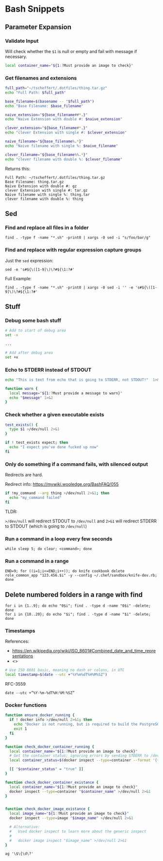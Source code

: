 # Bash Snippets

## Parameter Expansion

### Validate Input

Will check whether the `$1` is null or empty and fail with message if necessary.

```bash
local container_name="${1:?Must provide an image to check}"
```

### Get filenames and extensions

```bash
full_path="~/tscheffert/.dotfiles/thing.tar.gz"
echo "Full Path: $full_path"

base_filename=$(basename -- "$full_path")
echo "Base Filename: $base_filename"

naive_extension="${base_filename##*.}"
echo "Naive Extension with double #: $naive_extension"

clever_extension="${base_filename#*.}"
echo "clever Extension with single #: $clever_extension"

naive_filename="${base_filename%.*}"
echo "Naive filename with single %: $naive_filename"

clever_filename="${base_filename%%.*}"
echo "clever filename with double %: $clever_filename"
```

Returns this:

```
Full Path: ~/tscheffert/.dotfiles/thing.tar.gz
Base Filename: thing.tar.gz
Naive Extension with double #: gz
clever Extension with single #: tar.gz
Naive filename with single %: thing.tar
clever filename with double %: thing
```


## Sed

### Find and replace all files in a folder

```
find . -type f -name "*.sh" -print0 | xargs -0 sed -i "s/foo/bar/g"
```

### Find and replace with regular expression capture groups


Just the `sed` expression:
```
sed -e 's#${\([1-9]\)\?#${\1:?#'
```

Full Example:

```
find . -type f -name "*.sh" -print0 | xargs -0 sed -i '' -e 's#${\([1-9]\)\?#${\1:?#'
```


## Stuff

### Debug some bash stuff

```bash
# Add to start of debug area
set -x

...

# Add after debug area
set +x
```

### Echo to STDERR instead of STDOUT

```bash
echo "This is text from echo that is going to STDERR, not STDOUT!"  1>&2

function warn {
  local message="${1:?Must provide a message to warn}"
  echo "$message" 1>&2
}
```

### Check whether a given executable exists

```bash
test_exists() {
  type $1 >/dev/null 2>&1
}

if ! test_exists expect; then
  echo "I expect you've done fucked up now"
fi
```

### Only do something if a command fails, with silenced output

Redirects are hard.

Redirect info: <https://mywiki.wooledge.org/BashFAQ/055>

```bash
if !my_command --arg thing >/dev/null 2>&1; then
  echo "my_command failed"
fi
```

TLDR:

`>/dev/null` will redirect STDOUT to `/dev/null` and `2>&1` will redirect STDERR to STDOUT (which is going to `/dev/null`)

### Run a command in a loop every few seconds

```
while sleep 5; do clear; <command>; done
```

### Run a command in a range

```
END=9; for ((i=1;i<=END;i++)); do knife cookbook delete role_common_app "123.456.$i" -y --config ~/.chef/sandbox/knife-dev.rb; done
```

## Delete numbered folders in a range with find

```
for i in {1..9}; do echo "0$i"; find . -type d -name "0$i" -delete; done
for i in {10..20}; do echo "$i"; find . -type d -name "$i" -delete; done
```

### Timestamps
References:

- <https://en.wikipedia.org/wiki/ISO_8601#Combined_date_and_time_representations>
- <>

```bash
# Use ISO 8601 basic, meaning no dash or colons, in UTC
local timestamp=$(date --utc +"%Y%m%dT%H%M%SZ")
```

RFC-3559
```
date --utc +”%Y-%m-%dT%H:%M:%SZ”
```

### Docker functions

```bash
function ensure_docker_running {
  if ! docker info >/dev/null 2>&1; then
    echo "Docker is not running, but is required to build the PostgreSQL container. Please run docker and try again."  1>&2
    exit 1
  fi
}

function check_docker_container_running {
  local container_name="${1:?Must provide an image to check}"
  # Get the container status; ignoring errors by sending STDERR to /dev/null
  local container_status=$(docker inspect --type=container --format '{{.State.Running}}' "$container_name" 2>/dev/null)

  [[ "$container_status" = "true" ]]
}

function check_docker_container_existance {
  local container_name="${1:?Must provide an image to check}"
  docker inspect --type=container "$container_name" >/dev/null 2>&1
}


function check_docker_image_existance {
  local image_name="${1:?Must provide an image to check}"
  docker inspect --type=image "$image_name" >/dev/null 2>&1

  # Alternative:
  #   Used docker inspect to learn more about the generic inspect
  #
  #   docker image inspect "$image_name" >/dev/null 2>&1
}
```

```
ag '\$\{\d\?'
```
